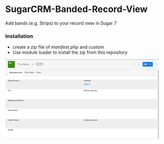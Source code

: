 # SugarCRM-Banded-Record-View
Add bands (e.g. Strips) to your record view in Sugar 7

### Installation
- create a zip file of *manifest.php* and *custom* 
- Use module loader to install the zip from this repository


![Image of Banded Record View](BandedSugarCRM.png)
